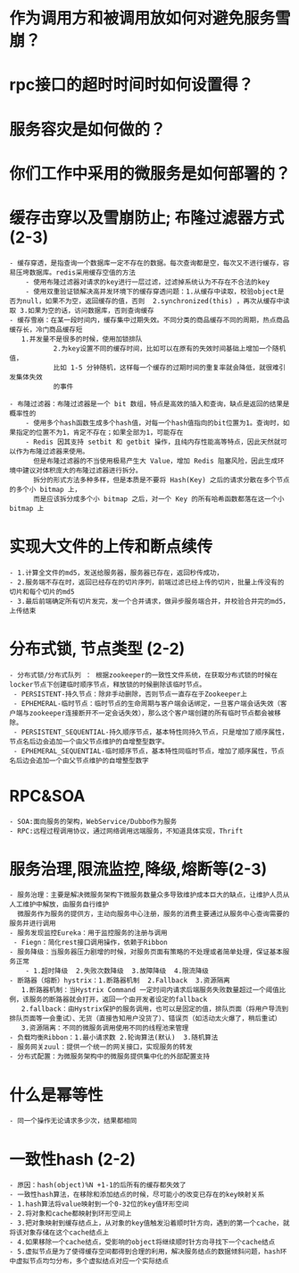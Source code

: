 # 作为调用方和被调用放如何对避免服务雪崩？

# rpc接口的超时时间时如何设置得？

# 服务容灾是如何做的？

# 你们工作中采用的微服务是如何部署的？








# 缓存击穿以及雪崩防止; 布隆过滤器方式(2-3)
    - 缓存穿透，是指查询一个数据库一定不存在的数据。每次查询都是空，每次又不进行缓存，容易压垮数据库。redis采用缓存空值的方法
        - 使用布隆过滤器对请求的key进行一层过滤，过滤掉系统认为不存在不合法的key
        - 使用双重验证锁解决高并发环境下的缓存穿透问题：1.从缓存中读取，校验object是否为null，如果不为空，返回缓存的值，否则  2.synchronized(this) ，再次从缓存中读取 3.如果为空的话，访问数据库，否则查询缓存
    - 缓存雪崩：在某一段时间内，缓存集中过期失效。不同分类的商品缓存不同的周期，热点商品缓存长，冷门商品缓存短
       1.并发量不是很多的时候，使用加锁排队  
               2.为key设置不同的缓存时间，比如可以在原有的失效时间基础上增加一个随机值，
               比如 1-5 分钟随机，这样每一个缓存的过期时间的重复率就会降低，就很难引发集体失效
               的事件
    
    - 布隆过滤器：布隆过滤器是一个 bit 数组，特点是高效的插入和查询，缺点是返回的结果是概率性的
        - 使用多个hash函数生成多个hash值，对每一个hash值指向的bit位置为1。查询时，如果指定的位置不为1，肯定不存在；如果全部为1，可能存在
        - Redis 因其支持 setbit 和 getbit 操作，且纯内存性能高等特点，因此天然就可以作为布隆过滤器来使用。
          但是布隆过滤器的不当使用极易产生大 Value，增加 Redis 阻塞风险，因此生成环境中建议对体积庞大的布隆过滤器进行拆分。
          拆分的形式方法多种多样，但是本质是不要将 Hash(Key) 之后的请求分散在多个节点的多个小 bitmap 上，
          而是应该拆分成多个小 bitmap 之后，对一个 Key 的所有哈希函数都落在这一个小 bitmap 上

# 实现大文件的上传和断点续传
    - 1.计算全文件的md5，发送给服务器，服务器已存在，返回秒传成功，
    - 2.服务端不存在时，返回已经存在的切片序列，前端过滤已经上传的切片，批量上传没有的切片和每个切片的md5
    - 3.最后前端确定所有切片发完，发一个合并请求，做异步服务端合并，并校验合并完的md5，上传结束


# 分布式锁, 节点类型 (2-2)
    - 分布式锁/分布式队列 ： 根据zookeeper的一致性文件系统，在获取分布式锁的时候在locker节点下创建临时顺序节点，释放锁的时候删除该临时节点。
     - PERSISTENT-持久节点：除非手动删除，否则节点一直存在于Zookeeper上
     - EPHEMERAL-临时节点：临时节点的生命周期与客户端会话绑定，一旦客户端会话失效（客户端与zookeeper连接断开不一定会话失效），那么这个客户端创建的所有临时节点都会被移除。
     - PERSISTENT_SEQUENTIAL-持久顺序节点，基本特性同持久节点，只是增加了顺序属性，节点名后边会追加一个由父节点维护的自增整型数字。
     - EPHEMERAL_SEQUENTIAL-临时顺序节点，基本特性同临时节点，增加了顺序属性，节点名后边会追加一个由父节点维护的自增整型数字
# RPC&SOA
    - SOA:面向服务的架构，WebService/Dubbo作为服务
    - RPC:远程过程调用协议，通过网络调用远端服务，不知道具体实现，Thrift
# 服务治理,限流监控,降级,熔断等(2-3)
    - 服务治理：主要是解决微服务架构下微服务数量众多导致维护成本巨大的缺点，让维护人员从人工维护中解放，由服务自行维护
      微服务作为服务的提供方，主动向服务中心注册，服务的消费主要通过从服务中心查询需要的服务并进行调用
    - 服务发现监控Eureka：用于监控服务的注册与调用
     - Fiegn：简化rest接口调用操作，依赖于Ribbon
    - 服务降级：当服务器压力剧增的时候，对服务页面有策略的不处理或者简单处理，保证基本服务正常
        - 1.超时降级  2.失败次数降级  3.故障降级  4.限流降级  
    - 断路器（熔断）hystrix：1.断路器机制  2.Fallback  3.资源隔离
       1.断路器机制：当Hystrix Command 一定时间内请求后端服务失败数量超过一个阈值比例，该服务的断路器就会打开，返回一个由开发者设定的fallback
       2.fallback：由Hystrix保护的服务调用，也可以是固定的值，排队页面（将用户导流到排队页面等一会重试）、无货（直接告知用户没货了）、错误页（如活动太火爆了，稍后重试）
       3.资源隔离：不同的微服务调用使用不同的线程池来管理
    - 负载均衡Ribbon：1.最小请求数 2.轮询算法(默认)  3.随机算法
    - 服务网关zuul：提供一个统一的网关接口，实现服务的转发
    - 分布式配置：为微服务架构中的微服务提供集中化的外部配置支持
# 什么是幂等性
    - 同一个操作无论请求多少次，结果都相同

# 一致性hash (2-2)
    - 原因：hash(object)%N +1-1的后所有的缓存都失效了
    - 一致性hash算法，在移除和添加结点的时候，尽可能小的改变已存在的key映射关系
    - 1.hash算法将value映射到一个0-32位的key值环形空间
    - 2.将对象和cache都映射到环形空间上
    - 3.把对象映射到缓存结点上，从对象的key值触发沿着顺时针方向，遇到的第一个cache，就将该对象存储在这个cache结点上
    - 4.如果移除一个cache结点，受影响的object将继续顺时针方向寻找下一个cache结点
    - 5.虚拟节点是为了使得缓存空间都得到合理的利用，解决服务结点的数据倾斜问题，hash环中虚拟节点均匀分布，多个虚拟结点对应一个实际结点
